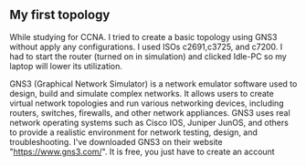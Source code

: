 
###
## My first topology

 While studying for CCNA. I tried to create a basic topology using GNS3 without apply any configurations. I used ISOs c2691,c3725, and c7200. I had to start the router (turned on in simulation) and clicked Idle-PC so my laptop will lower its utilization. 

 GNS3 (Graphical Network Simulator) is a network emulator software used to design, build and simulate complex networks. It allows users to create virtual network topologies and run various networking devices, including routers, switches, firewalls, and other network appliances. GNS3 uses real network operating systems such as Cisco IOS, Juniper JunOS, and others to provide a realistic environment for network testing, design, and troubleshooting.
I've downloaded GNS3 on their website "https://www.gns3.com/". It is free, you just have to  create an account
